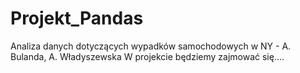# Projekt_Pandas
Analiza danych dotyczących wypadków samochodowych w NY - A. Bulanda, A. Władyszewska
W projekcie będziemy zajmować się....


